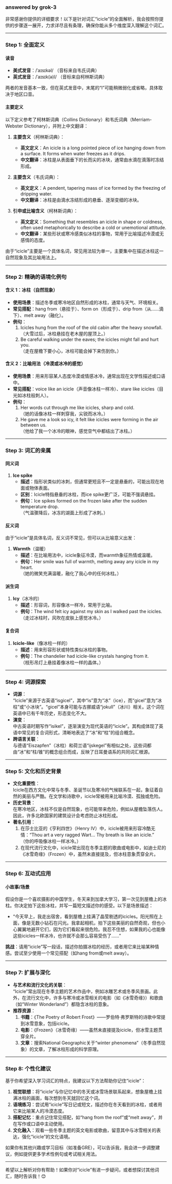 ### answered by grok-3
非常感谢你提供的详细要求！以下是针对词汇“icicle”的全面解析，我会按照你提供的步骤逐一展开，力求详尽且有条理，确保你能从多个维度深入理解这个词汇。

---

### Step 1: 全面定义

#### 读音
- **美式发音**：/ˈaɪsɪkəl/ （音标来自韦氏词典）
- **英式发音**：/ˈaɪsɪk(ə)l/ （音标来自柯林斯词典）
  
两者的发音基本一致，但在英式发音中，末尾的“l”可能稍微弱化或省略，具体取决于地区口音。

#### 主要定义
以下定义参考了柯林斯词典（Collins Dictionary）和韦氏词典（Merriam-Webster Dictionary），并附上中文翻译：

1. **主要含义**（柯林斯词典）：
   - **英文定义**：An icicle is a long pointed piece of ice hanging down from a surface. It forms when water freezes as it drips.
   - **中文翻译**：冰柱是从表面垂下的长而尖的冰块，通常由水滴在滴落时冻结形成。
   
2. **主要含义**（韦氏词典）：
   - **英文定义**：A pendent, tapering mass of ice formed by the freezing of dripping water.
   - **中文翻译**：冰柱是由滴水冻结形成的悬垂、逐渐变细的冰块。

3. **引申或比喻含义**（柯林斯词典）：
   - **英文定义**：Something that resembles an icicle in shape or coldness, often used metaphorically to describe a cold or unemotional attitude.
   - **中文翻译**：某些形状或寒冷感类似冰柱的事物，常用于比喻描述冷漠或无感情的态度。

由于“icicle”主要是一个具体名词，常见用法较为单一，主要集中在描述冰柱这一自然现象及其比喻用法上。

---

### Step 2: 精确的语境化例句

#### 含义 1：冰柱（自然现象）
- **使用场景**：描述冬季或寒冷地区自然形成的冰柱，通常与天气、环境相关。
- **常见搭配**：hang from（悬挂于）、form on（形成于）、drip from（从……滴下）、melt away（融化）。
- **例句**：
  1. Icicles hung from the roof of the old cabin after the heavy snowfall.  
     （大雪过后，冰柱悬挂在老木屋的屋顶上。）
  2. Be careful walking under the eaves; the icicles might fall and hurt you.  
     （走在屋檐下要小心，冰柱可能会掉下来伤到你。）

#### 含义 2：比喻用法（冷漠或冰冷的感觉）
- **使用场景**：用来形容某人态度冷漠或情感冰冷，通常出现在文学性描述或口语中。
- **常见搭配**：voice like an icicle（声音像冰柱一样冷）、stare like icicles（目光如冰柱般刺人）。
- **例句**：
  1. Her words cut through me like icicles, sharp and cold.  
     （她的话像冰柱一样刺穿我，尖锐而冰冷。）
  2. He gave me a look so icy, it felt like icicles were forming in the air between us.  
     （他给了我一个冰冷的眼神，感觉空气中都结出了冰柱。）

---

### Step 3: 词汇的亲属

#### 同义词
1. **Ice spike**  
   - **描述**：指形状类似的冰刺，但通常更短且不一定是悬垂的，可能出现在地面或物体表面。
   - **区别**：Icicle特指悬垂的冰柱，而ice spike更广泛，可能不强调悬挂。
   - **例句**：Ice spikes formed on the frozen lake after the sudden temperature drop.  
     （气温骤降后，冰冻的湖面上形成了冰刺。）

#### 反义词
由于“icicle”是具体名词，反义词不常见，但可以从比喻意义出发：
1. **Warmth**（温暖）  
   - **描述**：在比喻用法中，icicle象征冷漠，而warmth象征热情或温暖。
   - **例句**：Her smile was full of warmth, melting away any icicle in my heart.  
     （她的微笑充满温暖，融化了我心中的任何冰柱。）

#### 派生词
1. **Icy**（冰冷的）  
   - **描述**：形容词，形容像冰一样冷，常用于比喻。
   - **例句**：The wind felt icy against my skin as I walked past the icicles.  
     （走过冰柱时，风吹在皮肤上感觉冰冷。）

#### 复合词
1. **Icicle-like**（像冰柱一样的）  
   - **描述**：用来形容形状或特性类似冰柱的事物。
   - **例句**：The chandelier had icicle-like crystals hanging from it.  
     （枝形吊灯上悬挂着像冰柱一样的晶体。）

---

### Step 4: 词源探索

- **词源**：  
  “Icicle”来源于古英语“isgicel”，其中“is”意为“冰”（ice），而“gicel”意为“冰柱”或“小冰块”。“gicel”本身可能与古挪威语“jokull”（冰川）相关。这个词在英语中已有千年历史，形态变化不大。
- **演变**：  
  中古英语时期写作“isikel”，逐渐演变为现代英语的“icicle”。其构成体现了英语中常见的复合词形式，清晰地表达了“冰”和“柱”的组合概念。
- **跨语言关联**：  
  与德语“Eiszapfen”（冰柱）和荷兰语“ijskegel”有相似之处，这些词都由“冰”和“柱/锥”的概念组合而成，反映了日耳曼语系的共同词汇根源。

---

### Step 5: 文化和历史背景

- **文化重要性**：  
  Icicle在西方文化中常与冬季、圣诞节以及寒冷的气候联系在一起，象征着自然的美丽与严酷。在文学和诗歌中，icicle常被用来比喻冷漠、孤独或危险。
- **历史背景**：  
  在寒冷地区，冰柱不仅是自然现象，也可能带来危险，例如从屋檐坠落伤人。因此，许多北欧国家的建筑设计会考虑防止冰柱形成。
- **著名引用**：  
  1. 在莎士比亚的《亨利四世》（Henry IV）中，icicle被用来形容冷酷无情：“Thou art a very ragged Wart... Thy breath is like an icicle.”  
     （你的呼吸像冰柱一样冰冷。）  
  2. 在现代流行文化中，icicle常出现在冬季主题的歌曲或电影中，如迪士尼的《冰雪奇缘》（Frozen）中，虽然未直接提及，但冰柱意象贯穿全片。

---

### Step 6: 互动式应用

#### 小故事/场景
假设你是一个喜欢摄影的中国学生，冬天来到加拿大学习，第一次见到屋檐上的冰柱。你决定拍下这些冰柱，并写一篇短文描述你的感受。以下是场景描述：  
- “今天早上，我走出宿舍，看到屋檐上挂满了晶莹剔透的icicles。阳光照在上面，像是无数小钻石在闪光。我拿起相机，拍下这些美丽的自然奇观，但也小心翼翼地避开它们，因为它们看起来很危险。我忍不住想，如果我的心也能像这些icicles一样冰冷，也许就不会那么容易受伤了……”

**挑战**：请用“icicle”写一段话，描述你拍摄冰柱的经历，或者用它来比喻某种情感。尝试至少使用一个常见搭配（如hang from或melt away）。

---

### Step 7: 扩展与深化

- **与艺术和流行文化的关联**：  
  “Icicle”常出现在冬季主题的艺术作品中，例如冰雕艺术或冬季风景画。此外，在流行文化中，许多与寒冷或冰雪相关的电影（如《冰雪奇缘》）和歌曲（如“Winter Wonderland”）都隐含冰柱的意象。
- **推荐资源**：  
  1. **书籍**：《The Poetry of Robert Frost》——罗伯特·弗罗斯特的诗歌中常提到冰雪意象，包括icicle。  
  2. **电影**：《Frozen》（冰雪奇缘）——虽然未直接提及icicle，但冰雪主题贯穿全片。  
  3. **文章**：搜索National Geographic关于“winter phenomena”（冬季自然现象）的文章，了解冰柱形成的科学原理。

---

### Step 8: 个性化建议

基于你希望深入学习词汇的特点，我建议以下方法帮助你记住“icicle”：
1. **视觉联想**：将“icicle”与你记忆中的冬天或冰雪场景联系起来，想象屋檐上挂满冰柱的画面，每次想到冬天就回忆这个词。
2. **语境练习**：尝试用“icicle”写日记或短文，描述你在冬天看到的冰柱，或者用它来比喻某人的冷漠态度。
3. **搭配记忆**：重点记住常见搭配，如“hang from the roof”或“melt away”，并在写作或口语中主动使用。
4. **文化融入**：观看一些冬季主题的英文电影或歌曲，留意其中与冰雪相关的表达，强化“icicle”的文化语境。

如果你有其他兴趣或学习目标（如准备GRE），可以告诉我，我会进一步调整建议，例如提供更多学术性例句或考试相关用法。

---

希望以上解析对你有帮助！如果你对“icicle”有进一步疑问，或者想探讨其他词汇，随时告诉我！😊